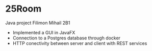 # 25Room
Java project
Filimon Mihail 2B1

- Implemented a GUI in JavaFX
- Connection to a Postgres database through docker
- HTTP conectivity between server and client with REST services
